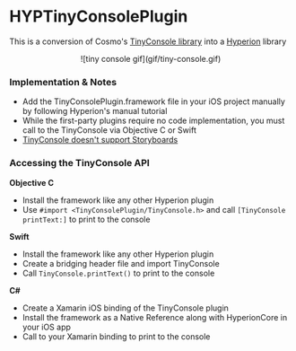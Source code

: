 # HYPTinyConsolePlugin
This is a conversion of Cosmo's [TinyConsole library](https://github.com/Cosmo/TinyConsole) into a [Hyperion](https://github.com/willowtreeapps/Hyperion-iOS) library

<p align="center" id="Tiny Console Gif">
![tiny console gif](gif/tiny-console.gif)
</p>

### Implementation & Notes
* Add the TinyConsolePlugin.framework file in your iOS project manually by following Hyperion's manual tutorial
* While the first-party plugins require no code implementation, you must call to the TinyConsole via Objective C or Swift
* [TinyConsole doesn't support Storyboards](https://github.com/Cosmo/TinyConsole/issues/29)

### Accessing the TinyConsole API
**Objective C**

* Install the framework like any other Hyperion plugin
* Use `#import <TinyConsolePlugin/TinyConsole.h>` and call `[TinyConsole printText:]` to print to the console

**Swift**

* Install the framework like any other Hyperion plugin
* Create a bridging header file and import TinyConsole
* Call `TinyConsole.printText()` to print to the console

**C#**

* Create a Xamarin iOS binding of the TinyConsole plugin
* Install the framework as a Native Reference along with HyperionCore in your iOS app
* Call to your Xamarin binding to print to the console

